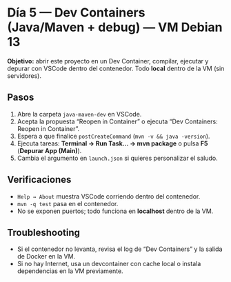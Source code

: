 # Día 5 — Dev Containers (Java/Maven + debug) — VM Debian 13

**Objetivo:** abrir este proyecto en un Dev Container, compilar, ejecutar y depurar con VSCode dentro del contenedor. Todo **local** dentro de la VM (sin servidores).

## Pasos
1. Abre la carpeta `java-maven-dev` en VSCode.
2. Acepta la propuesta “Reopen in Container” o ejecuta “Dev Containers: Reopen in Container”.
3. Espera a que finalice `postCreateCommand` (`mvn -v && java -version`).
4. Ejecuta tareas: **Terminal → Run Task… → mvn package** o pulsa **F5** (**Depurar App (Main)**).
5. Cambia el argumento en `launch.json` si quieres personalizar el saludo.

## Verificaciones
- `Help → About` muestra VSCode corriendo dentro del contenedor.
- `mvn -q test` pasa en el contenedor.
- No se exponen puertos; todo funciona en **localhost** dentro de la VM.

## Troubleshooting
- Si el contenedor no levanta, revisa el log de “Dev Containers” y la salida de Docker en la VM.
- Si no hay Internet, usa un devcontainer con cache local o instala dependencias en la VM previamente.
